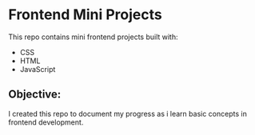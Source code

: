 # Frontend Mini Projects
This repo contains mini frontend projects built with:
- CSS
- HTML
- JavaScript  

## Objective:
I created this repo to document my progress as i learn basic concepts in frontend development.